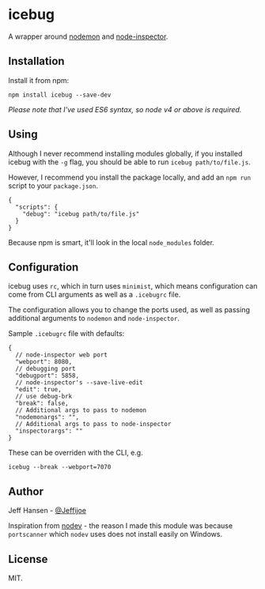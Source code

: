 # icebug

A wrapper around [nodemon](https://npmjs.com/package/nodemon) and [node-inspector](https://npmjs.com/package/node-inspector).

## Installation

Install it from npm:

```
npm install icebug --save-dev
```

*Please note that I've used ES6 syntax, so node v4 or above is required.*

## Using

Although I never recommend installing modules globally, if you installed icebug with the `-g` flag, you should be able to run `icebug path/to/file.js`.

However, I recommend you install the package locally, and add an `npm run` script to your `package.json`.

```
{
  "scripts": {
    "debug": "icebug path/to/file.js"
  }
}
```

Because npm is smart, it'll look in the local `node_modules` folder.

## Configuration

icebug uses `rc`, which in turn uses `minimist`, which means configuration can come from CLI arguments as well as a `.icebugrc` file.

The configuration allows you to change the ports used, as well as passing additional arguments to `nodemon` and `node-inspector`.

Sample `.icebugrc` file with defaults:

```
{
  // node-inspector web port
  "webport": 8080,
  // debugging port
  "debugport": 5858,
  // node-inspector's --save-live-edit
  "edit": true,
  // use debug-brk
  "break": false,
  // Additional args to pass to nodemon
  "nodemonargs": "",
  // Additional args to pass to node-inspector
  "inspectorargs": ""
}
```

These can be overriden with the CLI, e.g.

```
icebug --break --webport=7070
```


## Author

Jeff Hansen - [@Jeffijoe](https://twitter.com/jeffijoe)

Inspiration from [nodev](https://npmjs.com/package/) - the reason I made this module was because `portscanner` which `nodev` uses does not install easily on Windows.

## License

MIT.